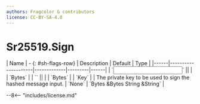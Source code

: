 ```yaml
---
authors: Fragcolor & contributors
license: CC-BY-SA-4.0
---
```



# Sr25519.Sign

<div class="sh-parameters" markdown="1">
| Name | - {: #sh-flags-row} | Description | Default | Type |
|------|---------------------|-------------|---------|------|
| `<input>` || | | `Bytes` |
| `<output>` || | | `Bytes` |
| `Key` |  | The private key to be used to sign the hashed message input. | `None` | `Bytes &Bytes String &String` |

</div>



--8<-- "includes/license.md"

